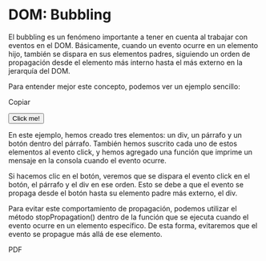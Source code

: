 # DOM: Bubbling

El bubbling es un fenómeno importante a tener en cuenta al trabajar con eventos en el DOM. Básicamente, cuando un evento ocurre en un elemento hijo, también se dispara en sus elementos padres, siguiendo un orden de propagación desde el elemento más interno hasta el más externo en la jerarquía del DOM.

Para entender mejor este concepto, podemos ver un ejemplo sencillo:

Copiar
<div>
  <p>
    <button>Click me!</button>
  </p>
</div>

<script>
  const button = document.querySelector('button');
  const paragraph = document.querySelector('p');
  const div = document.querySelector('div');

  button.addEventListener('click', () => {
    console.log('Button clicked!');
  });

  paragraph.addEventListener('click', () => {
    console.log('Paragraph clicked!');
  });

  div.addEventListener('click', () => {
    console.log('Div clicked!');
  });
</script>

En este ejemplo, hemos creado tres elementos: un div, un párrafo y un botón dentro del párrafo. También hemos suscrito cada uno de estos elementos al evento click, y hemos agregado una función que imprime un mensaje en la consola cuando el evento ocurre.

Si hacemos clic en el botón, veremos que se dispara el evento click en el botón, el párrafo y el div en ese orden. Esto se debe a que el evento se propaga desde el botón hasta su elemento padre más externo, el div.

Para evitar este comportamiento de propagación, podemos utilizar el método stopPropagation() dentro de la función que se ejecuta cuando el evento ocurre en un elemento específico. De esta forma, evitaremos que el evento se propague más allá de ese elemento.

PDF
